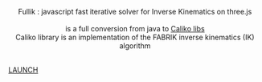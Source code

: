 <p align="center">Fullik : javascript fast iterative solver for Inverse Kinematics on three.js<br><br>
is a full conversion from java to <a href="https://github.com/FedUni/caliko">Caliko libs</a><br>
Caliko library is an implementation of the FABRIK inverse kinematics (IK) algorithm<br><br>

<a href="http://lo-th.github.io/fullik/">LAUNCH</a><br></p>